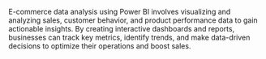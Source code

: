 E-commerce data analysis using Power BI involves visualizing and analyzing sales, customer behavior, and product performance data to gain actionable insights. By creating interactive dashboards and reports, businesses can track key metrics, identify trends, and make data-driven decisions to optimize their operations and boost sales.
